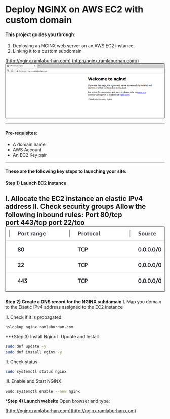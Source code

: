 # Deploy NGINX on AWS EC2 with custom domain 

#### This project guides you through: 

1. Deploying an NGINX web server on an AWS EC2 instance. 
2. Linking it to a custom subdomain  

 

[http://nginx.ramlaburhan.com] (http://nginx.ramlaburhan.com/) 
![image alt](https://github.com/RamlaBurhan/NGINX_EC2/blob/d71f6448c8a75650f49cbab745ce684b7ce0a347/Image1.png)









----

#### Pre-requisites: 
- A domain name  
- AWS Account 
- An EC2 Key pair  

---- 

#### These are the following key steps to launching your site: 
 
**Step 1) Launch EC2 instance**

I.  Allocate the EC2 instance an elastic IPv4 address
II. Check security groups
Allow the following inbound rules:
Port 80/tcp  
port 443/tcp
port 22/tco
![image alt](https://github.com/RamlaBurhan/NGINX_EC2/blob/d82c8acf66448b0e0e4b261b88ad82f9baa6139c/Image2.png)
---

**Step 2) Create a DNS record for the NGINX subdomain**
I. Map you domain to the Elastic IPv4 address assigned to the EC2 instance

II. Check if it is propagated:

```Bash
nslookup nginx.ramlaburhan.com
```


***Step 3) Install Nginx
I. Update and Install

```Bash
sudo dnf update -y
sudo dnf install nginx -y
```

II. Check status

```Bash 
sudo systemctl status nginx 
```


III. Enable and Start NGINX

```Bash
Sudo systemctl enable --now nginx
```





***Step 4) Launch website**
Open browser and type:

[http://nginx.ramlaburhan.com](http://nginx.ramlaburhan.com)


